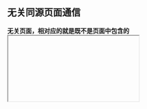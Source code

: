 ## 无关同源页面通信 ##

**无关页面，相对应的就是既不是页面中包含的<iframe>元素，也不是当前页面弹出的窗口**，没法使用之前提到的`postMessage()`进行通信。既然是**同源页面**，我们默认还是在同一浏览器中打开的，可以联想到`HTML5`规范中作为持久保存客户端数据的方案`localStorage`。

**要访问同一个localStorage对象，页面必须同域名，同协议，同端口**

将`localStorage`作为中转站，分别进行存储消息和获取消息操作，从而完成了页面间的通信，对应`localStorage.setItem`和`localStorage.getItem`方式。
最重要的是使用`storage`事件，及时通知对方获取消息，对`storage`对象进行任何修改，都会在文档上触发`storage`事件。

[index.html](./index.html):
```
<button>click<button>

 <script>
    window.addEventListener("storage",function(ev){
       if(ev.key === "message") {
           // removeItem 同样触发storage 事件，此时ev.newValue 为空
          if(!ev.newValue)
              return;
          var message = JSON.parse(ev.newValue);
          console.log(message);
       }
    });
    function sendMessage(message) {
      console.log("exacted sendMessage");
         localStorage.setItem('message',message);
         localStorage.removeItem("message");
    };
    document.querySelector('button').onclick = function(){
         sendMessage('this is message from A');
  }
    // 发送消息给B 页面。
```

[second.html](./second.html)

```
<script>
 window.addEventListener("storage",function(ev){
       if(ev.key === "message") {
           if(!ev.newValue)
              return;
            var message = ev.newValue;
            console.log(message)
            // 发送消息给A 页面
            sendMessage("message echo from B");
       }
 });
 function sendMessage(message) {
    localStorage.setItem('message',JSON.stringify(message));
    localStorage.removeItem("message");
 }
</script>
```
 从`index.html`和`second.html`两个页面可以看到，都监听了`storage`事件，方便及时获取消息。发送消息，则利用`localStorage.setItem`发送，为了不影响真实存储，同时`removeItem`了，所有在`storage`事件的回调里面，就判断了`!ev.newValue`是否为空，避免触发两次事件

 使用node启动服务，[server.js](./server.js)文件，然后`node server.js`，
 两页面分别对应`http://localhost/` 和`http://localhost/second`。
